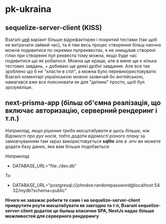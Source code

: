 # pk-ukraina

## sequelize-server-client (KISS)

Взагалі [цей](https://github.com/maxmax/pk-ukraina/tree/main/sequelize-server-client) варіант більше відрефакторен і покритий тестами (так щоб не витрачати зайвий час), та й там весь процес створення більш наочно можна подивитися по окремих пулреквестах, я не знищував створені гілки при створенні пул реквеста тому можна, якщо буде час подивитися що як робилося. Можна ще краще, але в мене ще є кілька тестових завдань, + добиваю ще деякі дрібні завдання. Але все так зроблено що б не "класти в стіл", а можна було перевикористовувати. Взагалі коментарі українською мовою зазвичай бо англійською, намагався вже все пояснювати як для "дитини" просто, щоб бул зрозуміліше.
 
## next-prisma-app (більш об'ємна реалізація, що включає авторизацію, серверний рендеринг і т.п.)
*Наприклад, якщо рішення треба масштабувати в щось більше, ніж Відомості про рух носія, тобто додати відомості різного плану*
за замовчуванням там зараз використовується **sqlite** але в .env ви можете додати базу даних, яка вам більше подобається:

*Наприклад*

- DATABASE_URL="file:./dev.db"

To

- DATABASE_URL="postgresql://johndoe:randompassword@localhost:5432/mydb?schema=public"

**Нічого не заважає робити те саме і на sequelize-server-client прикрутити роути масштабувати як завгодно та т.п, Взагалі sequelize-server-client додаток це быльш класичне SPA, NextJs надає більше можливостей для серверного рендерингу**
